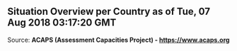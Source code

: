 ## Situation Overview per Country as of Tue, 07 Aug 2018 03:17:20 GMT

Source: **ACAPS (Assessment Capacities Project) - https://www.acaps.org**